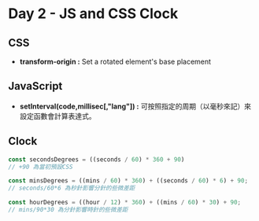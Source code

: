 # Day 2 - JS and CSS Clock

## CSS

* **transform-origin :** Set a rotated element's base placement

## JavaScript

* **setInterval(code,millisec[,"lang"]) :** 可按照指定的周期（以毫秒來記）來設定函數會計算表達式。

## Clock

```js
const secondsDegrees = ((seconds / 60) * 360 + 90)
// +90 為當初預設CSS
```
```js
const minsDegrees = ((mins / 60) * 360) + ((seconds / 60) * 6) + 90;
// seconds/60*6 為秒針影響分針的些微差距
```
```js
const hourDegrees = ((hour / 12) * 360) + ((mins / 60) * 30) + 90;
// mins/90*30 為分針影響時針的些微差距
```

